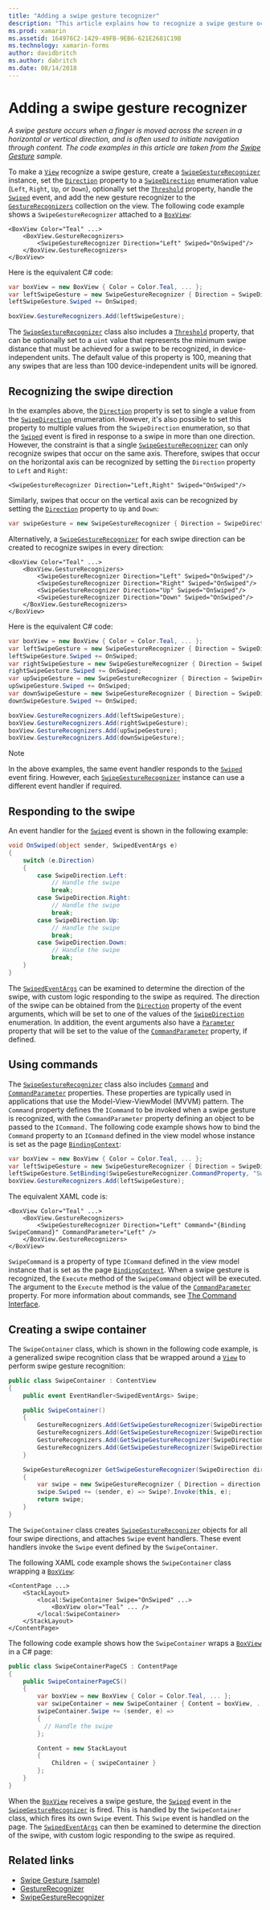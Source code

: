 ```yaml
---
title: "Adding a swipe gesture tecognizer"
description: "This article explains how to recognize a swipe gesture occurring on a view."
ms.prod: xamarin
ms.assetid: 164976C2-1429-49FB-9EB6-621E2681C19B
ms.technology: xamarin-forms
author: davidbritch
ms.author: dabritch
ms.date: 08/14/2018
---
```


# Adding a swipe gesture recognizer

_A swipe gesture occurs when a finger is moved across the screen in a horizontal or vertical direction, and is often used to initiate navigation through content. The code examples in this article are taken from the [Swipe Gesture](https://developer.xamarin.com/samples/xamarin-forms/WorkingWithGestures/SwipeGesture/) sample._

To make a [`View`](xref:Xamarin.Forms.View) recognize a swipe gesture, create a [`SwipeGestureRecognizer`](xref:Xamarin.Forms.SwipeGestureRecognizer) instance, set the [`Direction`](xref:Xamarin.Forms.SwipeGestureRecognizer.Direction) property to a [`SwipeDirection`](xref:Xamarin.Forms.SwipeDirection) enumeration value (`Left`, `Right`, `Up`, or `Down`), optionally set the [`Threshold`](xref:Xamarin.Forms.SwipeGestureRecognizer.Threshold) property, handle the [`Swiped`](xref:Xamarin.Forms.SwipeGestureRecognizer.Swiped) event, and add the new gesture recognizer to the [`GestureRecognizers`](xref:Xamarin.Forms.View.GestureRecognizers) collection on the view. The following code example shows a `SwipeGestureRecognizer` attached to a [`BoxView`](xref:Xamarin.Forms.BoxView):

```xaml
<BoxView Color="Teal" ...>
    <BoxView.GestureRecognizers>
        <SwipeGestureRecognizer Direction="Left" Swiped="OnSwiped"/>
    </BoxView.GestureRecognizers>
</BoxView>
```

Here is the equivalent C# code:

```csharp
var boxView = new BoxView { Color = Color.Teal, ... };
var leftSwipeGesture = new SwipeGestureRecognizer { Direction = SwipeDirection.Left };
leftSwipeGesture.Swiped += OnSwiped;

boxView.GestureRecognizers.Add(leftSwipeGesture);
```

The [`SwipeGestureRecognizer`](xref:Xamarin.Forms.SwipeGestureRecognizer) class also includes a [`Threshold`](xref:Xamarin.Forms.SwipeGestureRecognizer.Threshold) property, that can be optionally set to a `uint` value that represents the minimum swipe distance that must be achieved for a swipe to be recognized, in device-independent units. The default value of this property is 100, meaning that any swipes that are less than 100 device-independent units will be ignored.

## Recognizing the swipe direction

In the examples above, the [`Direction`](xref:Xamarin.Forms.SwipedEventArgs.Direction) property is set to single a value from the [`SwipeDirection`](xref:Xamarin.Forms.SwipeDirection) enumeration. However, it's also possible to set this property to multiple values from the `SwipeDirection` enumeration, so that the [`Swiped`](xref:Xamarin.Forms.SwipeGestureRecognizer.Swiped) event is fired in response to a swipe in more than one direction. However, the constraint is that a single [`SwipeGestureRecognizer`](xref:Xamarin.Forms.SwipeGestureRecognizer) can only recognize swipes that occur on the same axis. Therefore, swipes that occur on the horizontal axis can be recognized by setting the `Direction` property to `Left` and `Right`:

```xaml
<SwipeGestureRecognizer Direction="Left,Right" Swiped="OnSwiped"/>
```

Similarly, swipes that occur on the vertical axis can be recognized by setting the [`Direction`](xref:Xamarin.Forms.SwipedEventArgs.Direction) property to `Up` and `Down`:

```csharp
var swipeGesture = new SwipeGestureRecognizer { Direction = SwipeDirection.Up | SwipeDirection.Down };
```

Alternatively, a [`SwipeGestureRecognizer`](xref:Xamarin.Forms.SwipeGestureRecognizer) for each swipe direction can be created to recognize swipes in every direction:

```xaml
<BoxView Color="Teal" ...>
    <BoxView.GestureRecognizers>
        <SwipeGestureRecognizer Direction="Left" Swiped="OnSwiped"/>
        <SwipeGestureRecognizer Direction="Right" Swiped="OnSwiped"/>
        <SwipeGestureRecognizer Direction="Up" Swiped="OnSwiped"/>
        <SwipeGestureRecognizer Direction="Down" Swiped="OnSwiped"/>
    </BoxView.GestureRecognizers>
</BoxView>
```

Here is the equivalent C# code:

```csharp
var boxView = new BoxView { Color = Color.Teal, ... };
var leftSwipeGesture = new SwipeGestureRecognizer { Direction = SwipeDirection.Left };
leftSwipeGesture.Swiped += OnSwiped;
var rightSwipeGesture = new SwipeGestureRecognizer { Direction = SwipeDirection.Right };
rightSwipeGesture.Swiped += OnSwiped;
var upSwipeGesture = new SwipeGestureRecognizer { Direction = SwipeDirection.Up };
upSwipeGesture.Swiped += OnSwiped;
var downSwipeGesture = new SwipeGestureRecognizer { Direction = SwipeDirection.Down };
downSwipeGesture.Swiped += OnSwiped;

boxView.GestureRecognizers.Add(leftSwipeGesture);
boxView.GestureRecognizers.Add(rightSwipeGesture);
boxView.GestureRecognizers.Add(upSwipeGesture);
boxView.GestureRecognizers.Add(downSwipeGesture);
```

> [!NOTE]
> In the above examples, the same event handler responds to the [`Swiped`](xref:Xamarin.Forms.SwipeGestureRecognizer.Swiped) event firing. However, each [`SwipeGestureRecognizer`](xref:Xamarin.Forms.SwipeGestureRecognizer) instance can use a different event handler if required.

## Responding to the swipe

An event handler for the [`Swiped`](xref:Xamarin.Forms.SwipeGestureRecognizer.Swiped) event is shown in the following example:

```csharp
void OnSwiped(object sender, SwipedEventArgs e)
{
    switch (e.Direction)
    {
        case SwipeDirection.Left:
            // Handle the swipe
            break;
        case SwipeDirection.Right:
            // Handle the swipe
            break;
        case SwipeDirection.Up:
            // Handle the swipe
            break;
        case SwipeDirection.Down:
            // Handle the swipe
            break;
    }
}
```

The [`SwipedEventArgs`](xref:Xamarin.Forms.SwipedEventArgs) can be examined to determine the direction of the swipe, with custom logic responding to the swipe as required. The direction of the swipe can be obtained from the [`Direction`](xref:Xamarin.Forms.SwipedEventArgs.Direction) property of the event arguments, which will be set to one of the values of the [`SwipeDirection`](xref:Xamarin.Forms.SwipeDirection) enumeration. In addition, the event arguments also have a [`Parameter`](xref:Xamarin.Forms.SwipedEventArgs.Parameter) property that will be set to the value of the [`CommandParameter`](xref:Xamarin.Forms.SwipeGestureRecognizer.CommandParameter) property, if defined.

## Using commands

The [`SwipeGestureRecognizer`](xref:Xamarin.Forms.SwipeGestureRecognizer) class also includes [`Command`](xref:Xamarin.Forms.SwipeGestureRecognizer.Command) and [`CommandParameter`](xref:Xamarin.Forms.SwipeGestureRecognizer.CommandParameter) properties. These properties are typically used in applications that use the Model-View-ViewModel (MVVM) pattern. The `Command` property defines the `ICommand` to be invoked when a swipe gesture is recognized, with the `CommandParameter` property defining an object to be passed to the `ICommand.` The following code example shows how to bind the `Command` property to an `ICommand` defined in the view model whose instance is set as the page [`BindingContext`](xref:Xamarin.Forms.BindableObject.BindingContext):

```csharp
var boxView = new BoxView { Color = Color.Teal, ... };
var leftSwipeGesture = new SwipeGestureRecognizer { Direction = SwipeDirection.Left, CommandParameter = "Left" };
leftSwipeGesture.SetBinding(SwipeGestureRecognizer.CommandProperty, "SwipeCommand");
boxView.GestureRecognizers.Add(leftSwipeGesture);
```

The equivalent XAML code is:

```xaml
<BoxView Color="Teal" ...>
    <BoxView.GestureRecognizers>
        <SwipeGestureRecognizer Direction="Left" Command="{Binding SwipeCommand}" CommandParameter="Left" />
    </BoxView.GestureRecognizers>
</BoxView>
```

`SwipeCommand` is a property of type `ICommand` defined in the view model instance that is set as the page [`BindingContext`](xref:Xamarin.Forms.BindableObject.BindingContext). When a swipe gesture is recognized, the `Execute` method of the `SwipeCommand` object will be executed. The argument to the `Execute` method is the value of the [`CommandParameter`](xref:Xamarin.Forms.SwipeGestureRecognizer.CommandParameter) property. For more information about commands, see [The Command Interface](~/xamarin-forms/app-fundamentals/data-binding/commanding.md).

## Creating a swipe container

The `SwipeContainer` class, which is shown in the following code example, is a generalized swipe recognition class that be wrapped around a [`View`](xref:Xamarin.Forms.View) to perform swipe gesture recognition:

```csharp
public class SwipeContainer : ContentView
{
    public event EventHandler<SwipedEventArgs> Swipe;

    public SwipeContainer()
    {
        GestureRecognizers.Add(GetSwipeGestureRecognizer(SwipeDirection.Left));
        GestureRecognizers.Add(GetSwipeGestureRecognizer(SwipeDirection.Right));
        GestureRecognizers.Add(GetSwipeGestureRecognizer(SwipeDirection.Up));
        GestureRecognizers.Add(GetSwipeGestureRecognizer(SwipeDirection.Down));
    }

    SwipeGestureRecognizer GetSwipeGestureRecognizer(SwipeDirection direction)
    {
        var swipe = new SwipeGestureRecognizer { Direction = direction };
        swipe.Swiped += (sender, e) => Swipe?.Invoke(this, e);
        return swipe;
    }
}
```

The `SwipeContainer` class creates [`SwipeGestureRecognizer`](xref:Xamarin.Forms.SwipeGestureRecognizer) objects for all four swipe directions, and attaches `Swipe` event handlers. These event handlers invoke the `Swipe` event defined by the `SwipeContainer`.

The following XAML code example shows the `SwipeContainer` class wrapping a [`BoxView`](xref:Xamarin.Forms.BoxView):

```xaml
<ContentPage ...>
    <StackLayout>
        <local:SwipeContainer Swipe="OnSwiped" ...>
            <BoxView olor="Teal" ... />
        </local:SwipeContainer>
    </StackLayout>
</ContentPage>
```

The following code example shows how the `SwipeContainer` wraps a [`BoxView`](xref:Xamarin.Forms.BoxView) in a C# page:

```csharp
public class SwipeContainerPageCS : ContentPage
{
    public SwipeContainerPageCS()
    {
        var boxView = new BoxView { Color = Color.Teal, ... };
        var swipeContainer = new SwipeContainer { Content = boxView, ... };
        swipeContainer.Swipe += (sender, e) =>
        {
          // Handle the swipe
        };

        Content = new StackLayout
        {
            Children = { swipeContainer }
        };
    }
}
```

When the [`BoxView`](xref:Xamarin.Forms.BoxView) receives a swipe gesture, the [`Swiped`](xref:Xamarin.Forms.SwipeGestureRecognizer.Swiped) event in the [`SwipeGestureRecognizer`](xref:Xamarin.Forms.SwipeGestureRecognizer) is fired. This is handled by the `SwipeContainer` class, which fires its own `Swipe` event. This `Swipe` event is handled on the page. The [`SwipedEventArgs`](xref:Xamarin.Forms.SwipedEventArgs) can then be examined to determine the direction of the swipe, with custom logic responding to the swipe as required.

## Related links

- [Swipe Gesture (sample)](https://developer.xamarin.com/samples/xamarin-forms/WorkingWithGestures/SwipeGesture/)
- [GestureRecognizer](xref:Xamarin.Forms.GestureRecognizer)
- [SwipeGestureRecognizer](xref:Xamarin.Forms.SwipeGestureRecognizer)
